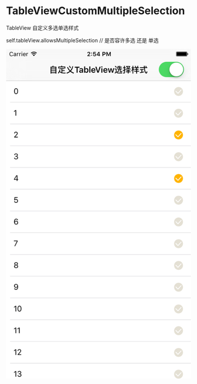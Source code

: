 # TableViewCustomMultipleSelection
TableView 自定义多选单选样式 

 self.tableView.allowsMultipleSelection  // 是否容许多选 还是 单选
 
 ![cmd-markdown-logo](https://github.com/liao3841054/TableViewCustomMultipleSelection/blob/master/Simulator%20Screen%20Shot1.png)
